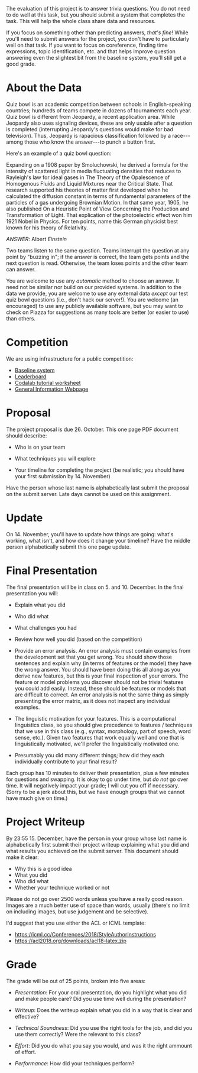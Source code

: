 The evaluation of this project is to answer trivia questions.  You do
not need to do well at this task, but you should submit a system that
completes the task.  This will help the whole class share data and
resources.

If you focus on something other than predicting answers, *that's fine*!  While you'll need to submit answers for the project, you don't have to particularly well on that task.  If you want to focus on coreference, finding time expressions, topic identification, etc. and that helps improve question answering even the slightest bit from the baseline system, you'll still get a good grade.

About the Data
==============

Quiz bowl is an academic competition between schools in
English-speaking countries; hundreds of teams compete in dozens of
tournaments each year. Quiz bowl is different from Jeopardy, a recent
application area.  While Jeopardy also uses signaling devices, these
are only usable after a question is completed (interrupting Jeopardy's
questions would make for bad television).  Thus, Jeopardy is rapacious
classification followed by a race---among those who know the
answer---to punch a button first.

Here's an example of a quiz bowl question:

Expanding on a 1908 paper by Smoluchowski, he derived a formula for
the intensity of scattered light in media fluctuating densities that
reduces to Rayleigh's law for ideal gases in The Theory of the
Opalescence of Homogenous Fluids and Liquid Mixtures near the Critical
State.  That research supported his theories of matter first developed
when he calculated the diffusion constant in terms of fundamental
parameters of the particles of a gas undergoing Brownian Motion.  In
that same year, 1905, he also published On a Heuristic Point of View
Concerning the Production and Transformation of Light.  That
explication of the photoelectric effect won him 1921 Nobel in Physics.
For ten points, name this German physicist best known for his theory
of Relativity.

*ANSWER*: Albert _Einstein_

Two teams listen to the same question. Teams interrupt the question at
any point by "buzzing in"; if the answer is correct, the team gets
points and the next question is read.  Otherwise, the team loses
points and the other team can answer.

You are welcome to use any *automatic* method to choose an answer.  It
need not be similar nor build on our provided systems.  In addition to
the data we provide, you are welcome to use any external data *except*
our test quiz bowl questions (i.e., don't hack our server!).  You are
welcome (an encouraged) to use any publicly available software, but
you may want to check on Piazza for suggestions as many tools are
better (or easier to use) than others.

Competition
==================
We are using infrastructure for a public competition:
* [Baseline system](https://github.com/Pinafore/qanta-codalab)
* [Leaderboard](https://pinafore.github.io/qanta-leaderboard/)
* [Codalab tutorial worksheet](https://worksheets.codalab.org/worksheets/0x26df3339cf734a9cace34abc800defd2/)
* [General Information Webpage](http://qanta.org)

Proposal
==================

The project proposal is due 26. October.  This one page PDF document
should describe:

* Who is on your team

* What techniques you will explore 

* Your timeline for completing the project (be realistic; you should
  have your first submission by 14. November)

Have the person whose last name is alphabetically last submit the
proposal on the submit server.  Late days cannot be used on this
assignment.

Update 
====================== 

On 14. November, you'll have to update how things are going: what's
working, what isn't, and how does it change your timeline?  Have the middle person alphabetically submit this one page update.

Final Presentation
======================

The final presentation will be in class on 5. and 10. December.  In
the final presentation you will:

* Explain what you did

* Who did what

* What challenges you had

* Review how well you did (based on the competition)

* Provide an error analysis.  An error analysis must contain examples from the
  development set that you get wrong.  You should show those sentences
  and explain why (in terms of features or the model) they have the
  wrong answer.  You should have been doing this all along as you
  derive new features, but this is your final inspection of
  your errors. The feature or model problems you discover should not
  be trivial features you could add easily.  Instead, these should be
  features or models that are difficult to correct.  An error analysis
  is not the same thing as simply presenting the error matrix, as it
  does not inspect any individual examples.

* The linguistic motivation for your features.  This is a
  computational linguistics class, so you should give precedence to
  features / techniques that we use in this class (e.g., syntax,
  morphology, part of speech, word sense, etc.).  Given two features
  that work equally well and one that is linguistically motivated,
  we'll prefer the linguistically motivated one.

* Presumably you did many different things; how did they each
  individually contribute to your final result?

Each group has 10 minutes to deliver their presentation, plus a few
minutes for questions and swapping.  It is okay to go under time, but
_do not_ go over time.  It will negatively impact your grade; I will
cut you off if necessary.  (Sorry to be a jerk about this, but we have
enough groups that we cannot have much give on time.)

Project Writeup
======================

By 23:55 15. December, have the person in your group whose last name
is alphabetically first submit their project writeup explaining what
you did and what results you achieved on the submit server.  This document should
make it clear:

* Why this is a good idea
* What you did
* Who did what
* Whether your technique worked or not

Please do not go over 2500 words unless you have a really good reason.
Images are a much better use of space than words, usually (there's no
limit on including images, but use judgement and be selective).

I'd suggest that you use either the ACL or ICML template:
* https://icml.cc/Conferences/2018/StyleAuthorInstructions
* https://acl2018.org/downloads/acl18-latex.zip

Grade
======================

The grade will be out of 25 points, broken into five areas:

* _Presentation_: For your oral presentation, do you highlight what
  you did and make people care?  Did you use time well during the
  presentation?

* _Writeup_: Does the writeup explain what you did in a way that is
  clear and effective?

* _Technical Soundness_: Did you use the right tools for the job, and
  did you use them correctly?  Were the relevant to this class?

* _Effort_: Did you do what you say you would, and was it the right
  ammount of effort.

* _Performance_: How did your techniques perform?
